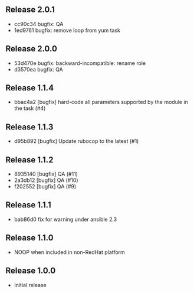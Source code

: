 ## Release 2.0.1

* cc90c34 bugfix: QA
* 1ed9761 bugfix: remove loop from yum task

## Release 2.0.0

* 53d470e bugfix: backward-incompatible: rename role
* d3570ea bugfix: QA

## Release 1.1.4

* bbac4a2 [bugfix] hard-code all parameters supported by the module in the task (#4)

## Release 1.1.3

* d95b892 [bugfix] Update rubocop to the latest (#1)

## Release 1.1.2

* 8935140 [bugfix] QA (#11)
* 2a3db12 [bugfix] QA (#10)
* f202552 [bugfix] QA (#9)

## Release 1.1.1

* bab86d0 fix for warning under ansible 2.3

## Release 1.1.0

* NOOP when included in non-RedHat platform

## Release 1.0.0

* Initial release
